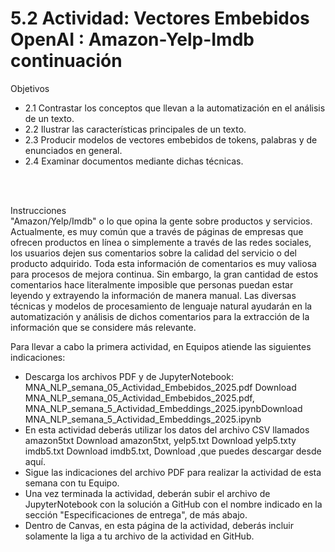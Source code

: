 # 5.2 Actividad: Vectores Embebidos OpenAI : Amazon-Yelp-Imdb continuación

Objetivos
- 2.1 Contrastar los conceptos que llevan a la automatización en el análisis de un texto.
- 2.2 Ilustrar las características principales de un texto.
- 2.3 Producir modelos de vectores embebidos de tokens, palabras y de enunciados en general.
- 2.4 Examinar documentos mediante dichas técnicas.
  
<br><br>

Instrucciones <br>
"Amazon/Yelp/Imdb" o lo que opina la gente sobre productos y servicios.
Actualmente, es muy común que a través de páginas de empresas que ofrecen productos en línea o simplemente a través de las redes sociales, los usuarios dejen sus comentarios sobre la calidad del servicio o del producto adquirido.
Toda esta información de comentarios es muy valiosa para procesos de mejora continua. Sin embargo, la gran cantidad de estos comentarios hace literalmente imposible que personas puedan estar leyendo y extrayendo la información de manera manual.
Las diversas técnicas y modelos de procesamiento de lenguaje natural ayudarán en la automatización y análisis de dichos comentarios para la extracción de la información que se considere más relevante. 
 

Para llevar a cabo la primera actividad, en Equipos atiende las siguientes indicaciones:

- Descarga los archivos PDF y de JupyterNotebook: MNA_NLP_semana_05_Actividad_Embebidos_2025.pdf Download MNA_NLP_semana_05_Actividad_Embebidos_2025.pdf, MNA_NLP_semana_5_Actividad_Embeddings_2025.ipynbDownload MNA_NLP_semana_5_Actividad_Embeddings_2025.ipynb
- En esta actividad deberás utilizar los datos del archivo CSV llamados amazon5txt Download amazon5txt, yelp5.txt Download yelp5.txty imdb5.txt Download imdb5.txt, Download ,que puedes descargar desde aquí.     
- Sigue las indicaciones del archivo PDF para realizar la actividad de esta semana con tu Equipo.
- Una vez terminada la actividad, deberán subir el archivo de JupyterNotebook con la solución a GitHub con el nombre indicado en la sección "Especificaciones de entrega", de más abajo.
- Dentro de Canvas, en esta página de la actividad, deberás incluir solamente la liga a tu archivo de la actividad en GitHub.
